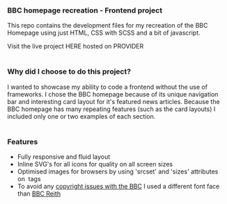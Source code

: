 ### BBC homepage recreation - Frontend project

This repo contains the development files for my recreation of the BBC Homepage using just HTML, CSS with SCSS and a bit of javascript.

Visit the live project HERE hosted on PROVIDER
<br>
<br>
### Why did I choose to do this project?

I wanted to showcase my ability to code a frontend without the use of frameworks. I chose the BBC homepage because of its unique navigation 
bar and interesting card layout for it's featured news articles. Because the BBC homepage has many repeating features (such as the card 
layouts) I included only one or two examples of each section.
<br>
<br>
### Features

- Fully responsive and fluid layout 
- Inline SVG's for all icons for quality on all screen sizes
- Optimised images for browsers by using 'srcset' and 'sizes' attributes on <img> tags 
- To avoid any [copyright issues with the BBC] I used a different font face than [BBC Reith]

[copyright issues with the BBC]: https://www.bbc.co.uk/branding/reith-font
[BBC Reith]: https://www.bbc.co.uk/gel/articles/introducing-bbc-reith







